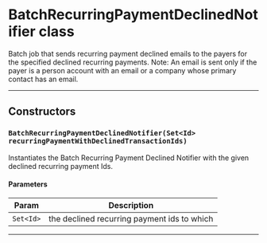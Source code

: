 # BatchRecurringPaymentDeclinedNotifier class

Batch job that sends recurring payment 		declined emails to the payers for the specified 		declined recurring payments. 		Note: An email is sent only if the payer is a person account with an email or 			a company whose primary contact has an email.

---
## Constructors
### `BatchRecurringPaymentDeclinedNotifier(Set<Id> recurringPaymentWithDeclinedTransactionIds)`

Instantiates the Batch Recurring Payment Declined Notifier 		with the given declined recurring payment Ids.
#### Parameters
|Param|Description|
|-----|-----------|
|`Set<Id>` |  the declined recurring payment ids to which |

---

